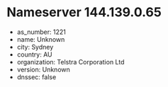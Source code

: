 # Nameserver 144.139.0.65

* as_number: 1221
* name: Unknown
* city: Sydney
* country: AU
* organization: Telstra Corporation Ltd
* version: Unknown
* dnssec: false
